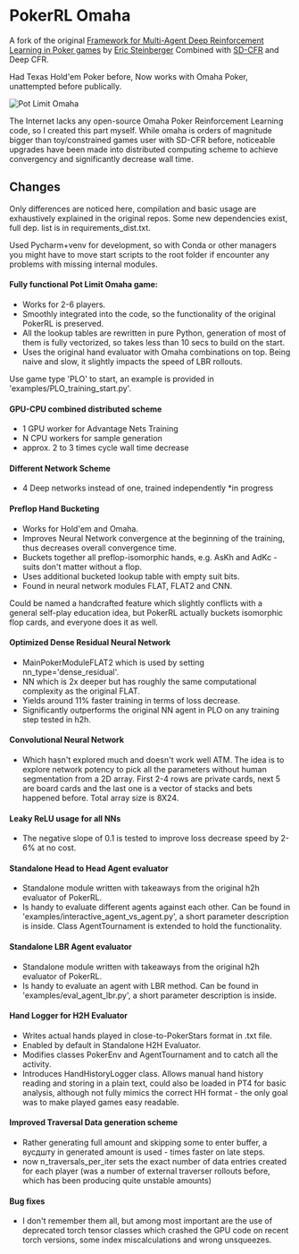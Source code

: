 # PokerRL Omaha

A fork of the original [Framework for Multi-Agent Deep Reinforcement Learning in Poker games](https://github.com/EricSteinberger/PokerRL) by [Eric Steinberger](https://github.com/EricSteinberger)
Combined with [SD-CFR](https://github.com/EricSteinberger/Deep-CFR) and Deep CFR.

Had Texas Hold'em Poker before, Now works with Omaha Poker, unattempted before publically. 

![Pot Limit Omaha](img/plo.jpg)

The Internet lacks any open-source Omaha Poker Reinforcement Learning code, so I created this part myself.
While omaha is orders of magnitude bigger than toy/constrained games user with SD-CFR before, noticeable upgrades have been made into distributed computing scheme
to achieve convergency and significantly decrease wall time.


## Changes
Only differences are noticed here, compilation and basic usage are exhaustively explained in the original repos.
Some new dependencies exist, full dep. list is in requirements_dist.txt.

Used Pycharm+venv for development, so with Conda or other managers you might have to move start scripts to the root
folder if encounter any problems with missing internal modules.

#### Fully functional Pot Limit Omaha game:

 - Works for 2-6 players.
 - Smoothly integrated into the code, so the functionality of the original PokerRL is preserved.
 - All the lookup tables are rewritten in pure Python, generation of most of them is fully vectorized, so takes less than 10 secs to build on the start.
 - Uses the original hand evaluator with Omaha combinations on top. Being naive and slow, it slightly impacts the speed of LBR rollouts. 

Use game type 'PLO' to start, an example is provided in 'examples/PLO_training_start.py'.


#### GPU-CPU combined distributed scheme

 - 1 GPU worker for Advantage Nets Training
 - N CPU workers for sample generation
 - approx. 2 to 3 times cycle wall time decrease
 
 #### Different Network Scheme

 - 4 Deep networks instead of one, trained independently *in progress

#### Preflop Hand Bucketing 
 - Works for Hold'em and Omaha.
 - Improves Neural Network convergence at the beginning of the training, thus decreases overall convergence time.
 - Buckets together all preflop-isomorphic hands, e.g. AsKh and AdKc - suits don't matter without a flop.
 - Uses additional bucketed lookup table with empty suit bits. 
 - Found in neural network modules FLAT, FLAT2 and CNN.
 
 Could be named a handcrafted feature which slightly conflicts
  with a general self-play education idea, but PokerRL actually buckets isomorphic flop cards, and everyone does it as well.
  
#### Optimized Dense Residual Neural Network 
 - MainPokerModuleFLAT2 which is used by setting nn_type='dense_residual'.
 - NN which is 2x deeper but has roughly the same
 computational complexity as the original FLAT.
 - Yields around 11% faster training in terms of loss decrease.
 - Significantly outperforms the original NN agent in PLO on any training step tested in h2h.
 
#### Convolutional Neural Network 
 - Which hasn't explored much and doesn't work well ATM. The idea is to
  explore network potency to pick all the parameters without human segmentation from a 2D array. First 2-4 rows are private cards,
  next 5 are board cards and the last one is a vector of stacks and bets happened before.
  Total array size is 8X24.
 
#### Leaky ReLU usage for all NNs
 - The negative slope of 0.1 is tested to improve loss decrease speed by 2-6% at no cost.
 
#### Standalone Head to Head Agent evaluator
 - Standalone module written with takeaways from the original h2h evaluator of PokerRL.
 - Is handy to evaluate different agents against each other.
 Can be found in 'examples/interactive_agent_vs_agent.py', a short parameter description is inside.
 Class AgentTournament is extended to hold the functionality.

#### Standalone LBR Agent evaluator
 - Standalone module written with takeaways from the original h2h evaluator of PokerRL.
 - Is handy to evaluate an agent with LBR method.
 Can be found in 'examples/eval_agent_lbr.py', a short parameter description is inside.
 
#### Hand Logger for H2H Evaluator
 - Writes actual hands played in close-to-PokerStars format in .txt file.
 - Enabled by default in Standalone H2H Evaluator.
 - Modifies classes PokerEnv and AgentTournament and to catch all the activity.
 - Introduces HandHistoryLogger class.
 Allows manual hand history reading and storing in a plain text, could also be
  loaded in PT4 for basic analysis, although not fully mimics the correct
  HH format - the only goal was to make played games easy readable.
  
#### Improved Traversal Data generation scheme
 - Rather generating full amount and skipping some to enter buffer, a вусдшту in generated amount is used - times faster on late steps.
 - now n_traversals_per_iter sets the exact number of data entries created for each player
 (was a number of external traverser rollouts before, which has been producing quite unstable amounts)
 
#### Bug fixes
 - I don't remember them all, but among most important are the use of deprecated torch tensor classes
 which crashed the GPU code on recent torch versions, some index miscalculations and wrong unsqueezes.
  
  
